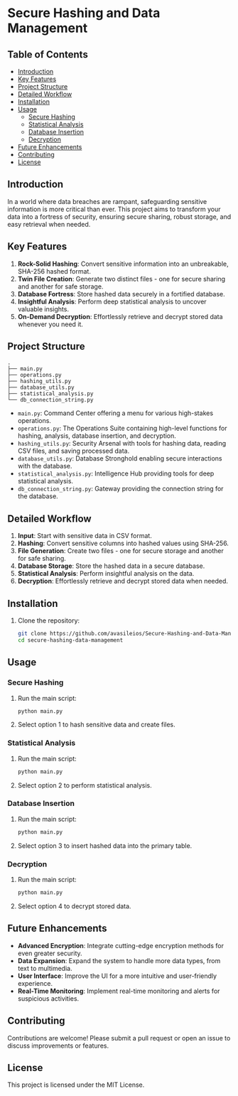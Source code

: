 # Secure Hashing and Data Management

## Table of Contents
- [Introduction](#introduction)
- [Key Features](#key-features)
- [Project Structure](#project-structure)
- [Detailed Workflow](#detailed-workflow)
- [Installation](#installation)
- [Usage](#usage)
  - [Secure Hashing](#secure-hashing)
  - [Statistical Analysis](#statistical-analysis)
  - [Database Insertion](#database-insertion)
  - [Decryption](#decryption)
- [Future Enhancements](#future-enhancements)
- [Contributing](#contributing)
- [License](#license)

## Introduction
In a world where data breaches are rampant, safeguarding sensitive information is more critical than ever. This project aims to transform your data into a fortress of security, ensuring secure sharing, robust storage, and easy retrieval when needed.

## Key Features
1. **Rock-Solid Hashing**: Convert sensitive information into an unbreakable, SHA-256 hashed format.
2. **Twin File Creation**: Generate two distinct files - one for secure sharing and another for safe storage.
3. **Database Fortress**: Store hashed data securely in a fortified database.
4. **Insightful Analysis**: Perform deep statistical analysis to uncover valuable insights.
5. **On-Demand Decryption**: Effortlessly retrieve and decrypt stored data whenever you need it.

## Project Structure
```
.
├── main.py
├── operations.py
├── hashing_utils.py
├── database_utils.py
├── statistical_analysis.py
└── db_connection_string.py
```
- `main.py`: Command Center offering a menu for various high-stakes operations.
- `operations.py`: The Operations Suite containing high-level functions for hashing, analysis, database insertion, and decryption.
- `hashing_utils.py`: Security Arsenal with tools for hashing data, reading CSV files, and saving processed data.
- `database_utils.py`: Database Stronghold enabling secure interactions with the database.
- `statistical_analysis.py`: Intelligence Hub providing tools for deep statistical analysis.
- `db_connection_string.py`: Gateway providing the connection string for the database.

## Detailed Workflow
1. **Input**: Start with sensitive data in CSV format.
2. **Hashing**: Convert sensitive columns into hashed values using SHA-256.
3. **File Generation**: Create two files - one for secure storage and another for safe sharing.
4. **Database Storage**: Store the hashed data in a secure database.
5. **Statistical Analysis**: Perform insightful analysis on the data.
6. **Decryption**: Effortlessly retrieve and decrypt stored data when needed.

## Installation
1. Clone the repository:
   ```bash
   git clone https://github.com/avasileios/Secure-Hashing-and-Data-Management.git
   cd secure-hashing-data-management
   ```

## Usage
### Secure Hashing
1. Run the main script:
   ```bash
   python main.py
   ```
2. Select option 1 to hash sensitive data and create files.

### Statistical Analysis
1. Run the main script:
   ```bash
   python main.py
   ```
2. Select option 2 to perform statistical analysis.

### Database Insertion
1. Run the main script:
   ```bash
   python main.py
   ```
2. Select option 3 to insert hashed data into the primary table.

### Decryption
1. Run the main script:
   ```bash
   python main.py
   ```
2. Select option 4 to decrypt stored data.

## Future Enhancements
- **Advanced Encryption**: Integrate cutting-edge encryption methods for even greater security.
- **Data Expansion**: Expand the system to handle more data types, from text to multimedia.
- **User Interface**: Improve the UI for a more intuitive and user-friendly experience.
- **Real-Time Monitoring**: Implement real-time monitoring and alerts for suspicious activities.

## Contributing
Contributions are welcome! Please submit a pull request or open an issue to discuss improvements or features.

## License
This project is licensed under the MIT License.
